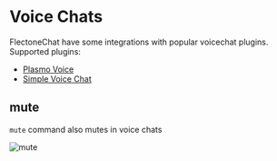 # Voice Chats

FlectoneChat have some integrations with popular voicechat plugins.  
Supported plugins:

- [Plasmo Voice](https://modrinth.com/plugin/plasmo-voice)
- [Simple Voice Chat](https://modrinth.com/plugin/simple-voice-chat/)

## mute
`mute` command also mutes in voice chats

![mute](https://cdn.discordapp.com/attachments/1059552328224620596/1128498893865353286/mute.gif)
